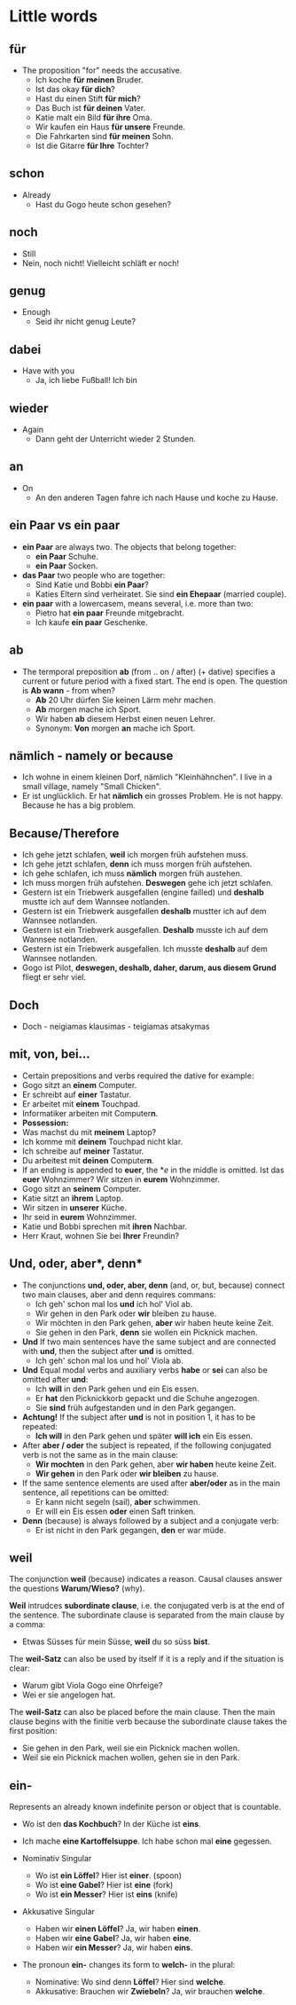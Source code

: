 # Little words

## für
- The proposition "for" needs the accusative.
  - Ich koche **für meinen** Bruder.
  - Ist das okay **für dich**?
  - Hast du einen Stift **für mich**?
  - Das Buch ist **für deinen** Vater.
  - Katie malt ein Bild **für ihre** Oma.
  - Wir kaufen ein Haus **für unsere** Freunde.
  - Die Fahrkarten sind **für meinen** Sohn.
  - Ist die Gitarre **für Ihre** Tochter?
 
## schon
- Already
    - Hast du Gogo heute schon gesehen?

## noch
-  Still
  -  Nein, noch nicht! Vielleicht schläft er noch!

## genug
- Enough
  - Seid ihr nicht genug Leute?

## dabei
- Have with you
  - Ja, ich liebe Fußball! Ich bin

## wieder
- Again
  - Dann geht der Unterricht wieder 2 Stunden.
 
## an
- On
  - An den anderen Tagen fahre ich nach Hause und koche zu Hause.

## ein Paar vs ein paar
- **ein Paar** are always two. The objects that belong together:
  -  **ein Paar** Schuhe.
  -  **ein Paar** Socken.
- **das Paar** two people who are together:
  - Sind Katie und Bobbi **ein Paar**?
  - Katies Eltern sind verheiratet. Sie sind **ein Ehepaar** (married couple).
- **ein paar** with a lowercasem, means several, i.e. more than two:
  -  Pietro hat **ein paar** Freunde mitgebracht.
  -  Ich kaufe **ein paar** Geschenke.

## ab
- The termporal preposition **ab** (from .. on / after) (+ dative) specifies a current or future period with a fixed start. The end is open. The question is **Ab wann** - from when?
    -  **Ab** 20 Uhr dürfen Sie keinen Lärm mehr machen.
    -  **Ab** morgen mache ich Sport.
    -  Wir haben **ab** diesem Herbst einen neuen Lehrer.
    -  Synonym: **Von** morgen **an** mache ich Sport.

## nämlich - namely or because
- Ich wohne in einem kleinen Dorf, nämlich "Kleinhähnchen". I live in a small village, namely "Small Chicken".
- Er ist unglücklich. Er hat **nämlich** ein grosses Problem. He is not happy. Because he has a big problem.

## Because/Therefore
-  Ich gehe jetzt schlafen, **weil** ich morgen früh aufstehen muss.
-  Ich gehe jetzt schlafen, **denn** ich muss morgen früh aufstehen.
-  Ich gehe schlafen, ich muss **nämlich** morgen früh austehen.
-  Ich muss morgen früh aufstehen. **Deswegen** gehe ich jetzt schlafen.
-  Gestern ist ein Triebwerk ausgefallen (engine failled) und **deshalb** mustte ich auf dem Wannsee notlanden.
-  Gestern ist ein Triebwerk ausgefallen **deshalb** mustter ich auf dem Wannsee notlanden.
-  Gestern ist ein Triebwerk ausgefallen. **Deshalb** musste ich auf dem Wannsee notlanden.
-  Gestern ist ein Triebwerk ausgefallen. Ich musste **deshalb** auf dem Wannsee notlanden.
-  Gogo ist Pilot, **deswegen, deshalb, daher, darum, aus diesem Grund** fliegt er sehr viel.

## Doch

-	Doch - neigiamas klausimas - teigiamas atsakymas

## mit, von, bei...
-  Certain prepositions and verbs required the dative for example:
-  Gogo sitzt an **einem** Computer.
-  Er schreibt auf **einer** Tastatur.
-  Er arbeitet mit **einem** Touchpad.
-  Informatiker arbeiten mit Computer**n**.
-  **Possession:**
-  Was machst du mit **meinem** Laptop?
-  Ich komme mit **deinem** Touchpad nicht klar.
-  Ich schreibe auf **meiner** Tastatur.
-  Du arbeitest mit **deinen** Computer**n**.
-  If an ending is appended to **euer**, the **e* in the middle is omitted. Ist das **euer** Wohnzimmer? Wir sitzen in **eurem** Wohnzimmer.
-  Gogo sitzt an **seinem** Computer.
-  Katie sitzt an **ihrem** Laptop.
-  Wir sitzen in **unserer** Küche.
-  Ihr seid in **eurem** Wohnzimmer.
-  Katie und Bobbi sprechen mit **ihren** Nachbar.
-  Herr Kraut, wohnen Sie bei **Ihrer** Freundin?

## Und, oder, aber*, denn*

- The conjunctions **und, oder, aber, denn** (and, or, but, because) connect two main clauses, aber and denn requires commans:
  -  Ich geh' schon mal los **und** ich hol' Viol ab.
  -  Wir gehen in den Park oder **wir** bleiben zu hause.
  -  Wir möchten in den Park gehen, **aber** wir haben heute keine Zeit.
  -  Sie gehen in den Park, **denn** sie wollen ein Picknick machen.
-  **Und** If two main sentences have the same subject and are connected with **und**, then the subject after **und** is omitted.
    -  Ich geh' schon mal los und hol' Viola ab.
-  **Und** Equal modal verbs and auxiliary verbs **habe** or **sei** can also be omitted after **und**:
    -  Ich **will** in den Park gehen und ein Eis essen.
    -  Er **hat** den Picknickkorb gepackt und die Schuhe angezogen.
    -  Sie **sind** früh aufgestanden und in den Park gegangen.
-  **Achtung!** If the subject after **und** is not in position 1, it has to be repeated:
    -  **Ich will** in den Park gehen und später **will ich** ein Eis essen.
-  After **aber / oder** the subject is repeated, if the following conjugated verb is not the same as in the main clause:
    -  **Wir mochten** in den Park gehen, aber **wir haben** heute keine Zeit.
    -  **Wir gehen** in den Park oder **wir bleiben** zu hause.
-  If the same sentence elements are used after **aber/oder** as in the main sentence, all repetitions can be omitted:
    -  Er kann nicht segeln (sail), **aber** schwimmen.
    -  Er will ein Eis essen **oder** einen Saft trinken.
-  **Denn** (because) is always followed by a subject and a conjugate verb:
    -  Er ist nicht in den Park gegangen, **den** er war müde.

## weil

The conjunction **weil** (because) indicates a reason. Causal clauses answer the questions **Warum/Wieso?** (why).

**Weil** intrudces **subordinate clause**, i.e. the conjugated verb is at the end of the sentence. The subordinate clause is separated from the main clause by a comma:
-  Etwas Süsses für mein Süsse, **weil** du so süss **bist**.

The **weil-Satz** can also be used by itself if it is a reply and if the situation is clear:
- Warum gibt Viola Gogo eine Ohrfeige?
- Wei er sie angelogen hat.

The **weil-Satz** can also be placed before the main clause. Then the main clause begins with the finitie verb because the subordinate clause takes the first position:
- Sie gehen in den Park, weil sie ein Picknick machen wollen.
- Weil sie ein Picknick machen wollen, gehen sie in den Park.

## ein-

Represents an already known indefinite person or object that is countable.

-  Wo ist den **das Kochbuch**? In der Küche ist **eins**.
-  Ich mache **eine Kartoffelsuppe**. Ich habe schon mal **eine** gegessen.


- Nominativ Singular
    -  Wo ist **ein Löffel**? Hier ist **einer**. (spoon)
    -  Wo ist **eine Gabel**? Hier ist **eine** (fork)
    -  Wo ist **ein Messer**? Hier ist **eins** (knife)

- Akkusative Singular
    - Haben wir **einen Löffel**? Ja, wir haben **einen**.
    - Haben wir **eine Gabel**? Ja, wir haben **eine**.
    - Haben wir **ein Messer**? Ja, wir haben **eins**.
 
- The pronoun **ein-** changes its form to **welch-** in the plural:
    -  Nominative: Wo sind denn **Löffel**? Hier sind **welche**.
    -  Akkusative: Brauchen wir **Zwiebeln**? Ja, wir brauchen **welche**.
